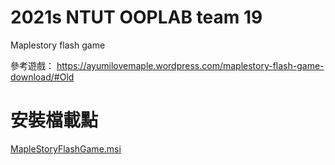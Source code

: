 # 2021s NTUT OOPLAB team 19
Maplestory flash game

參考遊戲：
https://ayumilovemaple.wordpress.com/maplestory-flash-game-download/#Old

# 安裝檔載點
[MapleStoryFlashGame.msi](https://github.com/VincentETN/MapleStoryFlashGame/raw/master/MapleStoryFlashGame.msi)
